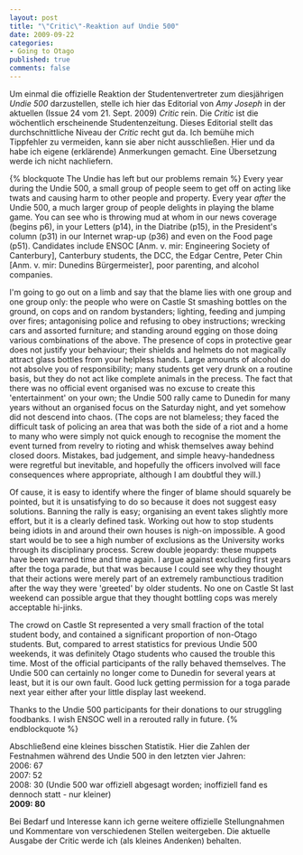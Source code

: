 ```yaml
--- 
layout: post
title: "\"Critic\"-Reaktion auf Undie 500"
date: 2009-09-22
categories: 
- Going to Otago
published: true
comments: false
---
```

Um einmal die offizielle Reaktion der Studentenvertreter zum diesjährigen *Undie 500* darzustellen, stelle ich hier das Editorial von *Amy Joseph* in der aktuellen (Issue 24 vom 21. Sept. 2009) *Critic* rein. Die *Critic* ist die wöchentlich erscheinende Studentenzeitung. Dieses Editorial stellt das durchschnittliche Niveau der *Critic* recht gut da. Ich bemühe mich Tippfehler zu vermeiden, kann sie aber nicht ausschließen. Hier und da habe ich eigene (erklärende) Anmerkungen gemacht. Eine Übersetzung werde ich nicht nachliefern.

<!-- more -->

{% blockquote The Undie has left but our problems remain %}
Every year during the Undie 500, a small group of people seem to get off on acting like twats and causing harm to other people and property. Every year *after* the Undie 500, a much larger group of people delights in playing the blame game. You can see who is throwing mud at whom in our news coverage (begins p6), in your Letters (p14), in the Diatribe (p15), in the President's column (p31) in our Internet wrap-up (p36) and even on the Food page (p51). Candidates include ENSOC [Anm. v. mir: Engineering Society of Canterbury], Canterbury students, the DCC, the Edgar Centre, Peter Chin [Anm. v. mir: Dunedins Bürgermeister], poor parenting, and alcohol companies.

I'm going to go out on a limb and say that the blame lies with one group and one group only: the people who were on Castle St smashing bottles on the ground, on cops and on random bystanders; lighting, feeding and jumping over fires; antagonising police and refusing to obey instructions; wrecking cars and assorted furniture; and standing around egging on those doing various combinations of the above. The presence of cops in protective gear does not justify your behaviour; their shields and helmets do not magically attract glass bottles from your helpless hands. Large amounts of alcohol do not absolve you of responsibility; many students get very drunk on a routine basis, but they do not act like complete animals in the precess. The fact that there was no official event organised was no excuse to create this 'entertainment' on your own; the Undie 500 rally came to Dunedin for many years without an organised focus on the Saturday night, and yet somehow did not descend into chaos. (The cops are not blameless; they faced the difficult task of policing an area that was both the side of a riot and a home to many who were simply not quick enough to recognise the moment the event turned from revelry to rioting and whisk themselves away behind closed doors. Mistakes, bad judgement, and simple heavy-handedness were regretful but inevitable, and hopefully the officers involved will face consequences where appropriate, although I am doubtful they will.)

Of cause, it is easy to identify where the finger of blame should squarely be pointed, but it is unsatisfying to do so because it does not suggest easy solutions. Banning the rally is easy; organising an event takes slightly more effort, but it is a clearly defined task. Working out how to stop students being idiots in and around their own houses is nigh-on impossible. A good start would be to see a high number of exclusions as the University works through its disciplinary process. Screw double jeopardy: these muppets have been warned time and time again. I argue against excluding first years after the toga parade, but that was because I could see why they thought that their actions were merely part of an extremely rambunctious tradition after the way they were 'greeted' by older students. No one on Castle St last weekend can possible argue that they thought bottling cops was merely acceptable hi-jinks.

The crowd on Castle St represented a very small fraction of the total student body, and contained a significant proportion of non-Otago students. But, compared to arrest statistics for previous Undie 500 weekends, it was definitely Otago students who caused the trouble this time. Most of the official participants of the rally behaved themselves. The Undie 500 can certainly no longer come to Dunedin for several years at least, but it is our own fault. Good luck getting permission for a toga parade next year either after your little display last weekend.

Thanks to the Undie 500 participants for their donations to our struggling foodbanks. I wish ENSOC well in a rerouted rally in future.
{% endblockquote %}

Abschließend eine kleines bisschen Statistik. Hier die Zahlen der Festnahmen während des Undie 500 in den letzten vier Jahren:  
2006: 67  
2007: 52  
2008: 30 (Undie 500 war offiziell abgesagt worden; inoffiziell fand es dennoch statt - nur kleiner)  
**2009: 80**

Bei Bedarf und Interesse kann ich gerne weitere offizielle Stellungnahmen und Kommentare von verschiedenen Stellen weitergeben. Die aktuelle Ausgabe der Critic werde ich (als kleines Andenken) behalten.
